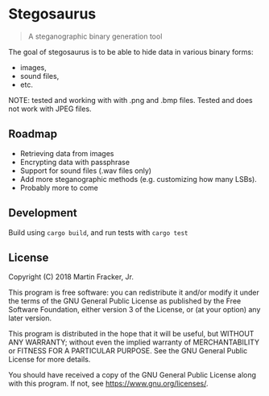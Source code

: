 # Stegosaurus

> A steganographic binary generation tool

The goal of stegosaurus is to be able to hide data in various binary forms:

- images,
- sound files,
- etc.

NOTE: tested and working with with .png and .bmp files. Tested and does not
work with JPEG files.

## Roadmap

- Retrieving data from images
- Encrypting data with passphrase
- Support for sound files (.wav files only)
- Add more steganographic methods (e.g. customizing how many LSBs).
- Probably more to come

## Development

Build using `cargo build`, and run tests with `cargo test`

## License

Copyright (C) 2018 Martin Fracker, Jr.

This program is free software: you can redistribute it and/or modify
it under the terms of the GNU General Public License as published by
the Free Software Foundation, either version 3 of the License, or
(at your option) any later version.

This program is distributed in the hope that it will be useful,
but WITHOUT ANY WARRANTY; without even the implied warranty of
MERCHANTABILITY or FITNESS FOR A PARTICULAR PURPOSE.  See the
GNU General Public License for more details.

You should have received a copy of the GNU General Public License
along with this program.  If not, see https://www.gnu.org/licenses/.
